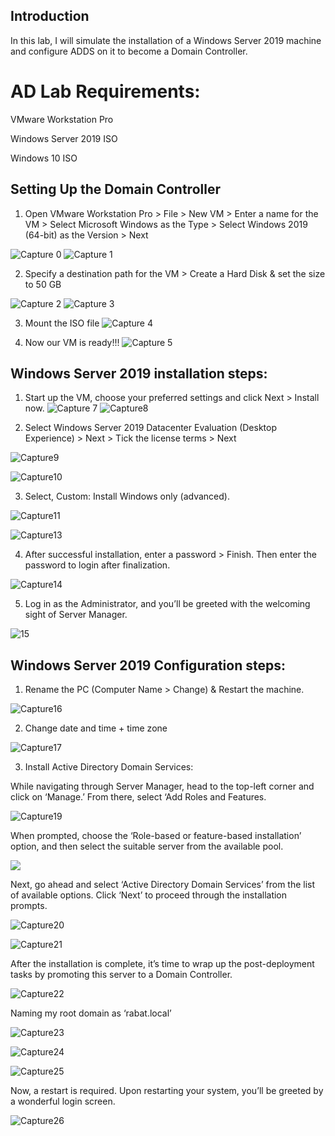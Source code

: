 ## Introduction
In this lab, I will simulate the installation of a Windows Server 2019 machine and configure ADDS on it to become a Domain Controller.
# AD Lab Requirements:
VMware Workstation Pro

Windows Server 2019 ISO

Windows 10 ISO
## Setting Up the Domain Controller
1. Open VMware Workstation Pro > File > New VM > Enter a name for the VM > Select Microsoft Windows as the Type > Select Windows 2019 (64-bit) as the Version > Next

![Capture 0](https://github.com/user-attachments/assets/4bdaf3e0-6890-4042-b0a0-75515fc0c8c6)
![Capture 1](https://github.com/user-attachments/assets/b4179d75-46e8-4124-8c56-94f2f344f389)

2. Specify a destination path for the VM > Create a Hard Disk & set the size to 50 GB

![Capture 2](https://github.com/user-attachments/assets/da8f47d0-1af3-42ab-b55a-4b9c4135606d)
![Capture 3](https://github.com/user-attachments/assets/7e6da549-ffe7-48c2-8f47-ee6d9c8a0db5)

3. Mount the ISO file
![Capture 4](https://github.com/user-attachments/assets/2384d198-6eb1-441f-9336-c9d22cd8f62d)

4. Now our VM is ready!!!
![Capture 5](https://github.com/user-attachments/assets/66bfef65-8f19-47bb-80ee-6b570b0debdd)

## Windows Server 2019 installation steps:
1. Start up the VM, choose your preferred settings and click Next > Install now.
![Capture 7](https://github.com/user-attachments/assets/b2e47a5a-85ef-4af9-a30c-bc9cd38e57e0)
![Capture8](https://github.com/user-attachments/assets/2e7781ba-742b-4105-a02c-77f500be336c)


2. Select Windows Server 2019 Datacenter Evaluation (Desktop Experience) > Next > Tick the license terms > Next

![Capture9](https://github.com/user-attachments/assets/44adf0f0-2255-4368-a81b-dcb224ab3696)

![Capture10](https://github.com/user-attachments/assets/9cd687e8-49c7-4f71-a4c6-4d10f3c1ba40)

3. Select, Custom: Install Windows only (advanced).

![Capture11](https://github.com/user-attachments/assets/59830798-3abe-4a09-a369-1ed3bd16258c)

![Capture13](https://github.com/user-attachments/assets/95143d6f-68c5-4b0c-bf2a-8ca3f1577989)

4. After successful installation, enter a password > Finish. Then enter the password to login after finalization.

![Capture14](https://github.com/user-attachments/assets/6eb0f72d-c65f-42d5-9bf3-3f61fa5677d0)

5. Log in as the Administrator, and you’ll be greeted with the welcoming sight of Server Manager.

![15](https://github.com/user-attachments/assets/7b297248-49fc-4278-8067-c3237dbaa72d)

## Windows Server 2019 Configuration steps:

1. Rename the PC (Computer Name > Change) & Restart the machine.

![Capture16](https://github.com/user-attachments/assets/e4df950d-921a-40a0-ad15-3f471480c825)

2. Change date and time + time zone

![Capture17](https://github.com/user-attachments/assets/a4038e9c-aa7e-494c-9e84-1df41eb813e6)

3. Install Active Directory Domain Services:

While navigating through Server Manager, head to the top-left corner and click on ‘Manage.’ From there, select ‘Add Roles and Features.

![Capture19](https://github.com/user-attachments/assets/4679d2a1-083c-4a4b-82a2-581aaf4782ad)

When prompted, choose the ‘Role-based or feature-based installation’ option, and then select the suitable server from the available pool.

![](https://miro.medium.com/v2/resize:fit:640/format:webp/1*2WcUle8cRhCdywuvRZVMnQ.png)

Next, go ahead and select ‘Active Directory Domain Services’ from the list of available options. Click ‘Next’ to proceed through the installation prompts.

![Capture20](https://github.com/user-attachments/assets/e0ad2ff0-b8be-41fe-887f-f947460b71ef)

![Capture21](https://github.com/user-attachments/assets/b7257419-1c48-44ac-8b2a-19b4c30e65c5)

After the installation is complete, it’s time to wrap up the post-deployment tasks by promoting this server to a Domain Controller.

![Capture22](https://github.com/user-attachments/assets/4f5e7b55-eb6b-4ecc-94a6-f9c810478729)

Naming my root domain as ‘rabat.local’

![Capture23](https://github.com/user-attachments/assets/7ff324c6-51d9-4d97-ad99-77098018e916)

![Capture24](https://github.com/user-attachments/assets/ee964bae-2dba-4288-8b31-b801f5b95505)

![Capture25](https://github.com/user-attachments/assets/b229e846-0473-431e-a941-fc846cd81be9)

Now, a restart is required. Upon restarting your system, you’ll be greeted by a wonderful login screen.

![Capture26](https://github.com/user-attachments/assets/89e742b5-b18f-4689-95c0-51845c406dae)

